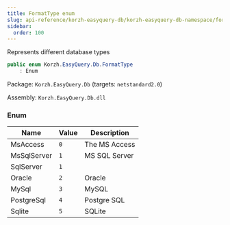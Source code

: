 ```yaml
---
title: FormatType enum
slug: api-reference/korzh-easyquery-db/korzh-easyquery-db-namespace/formattype-enum
sidebar:
  order: 100
---
```


Represents different database types
```csharp
public enum Korzh.EasyQuery.Db.FormatType
    : Enum

```
Package: `Korzh.EasyQuery.Db` (targets: `netstandard2.0`)

Assembly: `Korzh.EasyQuery.Db.dll`

### Enum

| Name | Value | Description | 
| --- | --- | --- | 
| MsAccess | `0` | The MS Access | 
| MsSqlServer | `1` | MS SQL Server | 
| SqlServer | `1` |  | 
| Oracle | `2` | Oracle | 
| MySql | `3` | MySQL | 
| PostgreSql | `4` | Postgre SQL | 
| Sqlite | `5` | SQLite |
